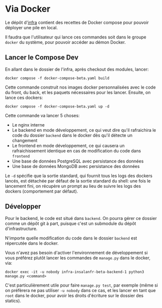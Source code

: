 # Via Docker

Le dépôt d'[infra](https://github.com/InsaLan/infra-insalan.fr) contient des
recettes de Docker compose pour pouvoir déployer une pile en local.

Il faudra que l'utilisateur qui lance ces commandes soit dans le groupe `docker`
du système, pour pouvoir accéder au démon Docker.

## Lancer le Compose Dev

En allant dans le dossier de l'infra, après checkout des modules, lancer:
```shell
docker compose -f docker-compose-beta.yaml build
```

Cette commande construit nos images docker personnalisées avec le code du front,
du back, et les paquets nécessaires pour les lancer. Ensuite, on lance ces
dockers:

```shell
docker compose -f docker-compose-beta.yaml up -d
```

Cette commande va lancer 5 choses:
 - Le nginx interne
 - Le backend en mode développement, ce qui veut dire qu'il rafraichira le code
     du dossier `backend` dans le docker dès qu'il détecte un changement
 - Le frontend en mode développement, ce qui causera un rafraichissement
     identique en cas de modification du code dans `frontend`
 - Une base de données PostgreSQL avec persistance des données
 - Une base de données MongoDB avec persistance des données

Le `-d` spécifie que la sortie standard, qui fournit tous les logs des dockers
lancés, est détachée par défaut de la sortie standard du shell: une fois le
lancement fini, on récupère un prompt au lieu de suivre les logs des dockers
(comportement par défaut).

## Développer

Pour le backend, le code est situé dans `backend`. On pourra gérer ce dossier
comme un dépôt git à part, puisque c'est un submodule du dépôt d'infrastructure.

N'importe quelle modification du code dans le dossier `backend` est répercutée
dans le docker.

Vous n'avez pas besoin d'activer l'environnement de développement si vous
préférez plutôt lancer les commandes de `manage.py` dans le docker, via:
```
docker exec -it -u nobody infra-insalanfr-beta-backend-1 python3 manage.py <command>
```

C'est particulièrement utile pour faire `manage.py test`, par exemple (même si
on préfèrera ne pas utiliser `-u nobody` dans ce cas, et les lancer en tant que
`root` dans le docker, pour avoir les droits d'écriture sur le dossier des
statics).

<!--
vim: set tw=80 spell spelllang=fr:
-->
